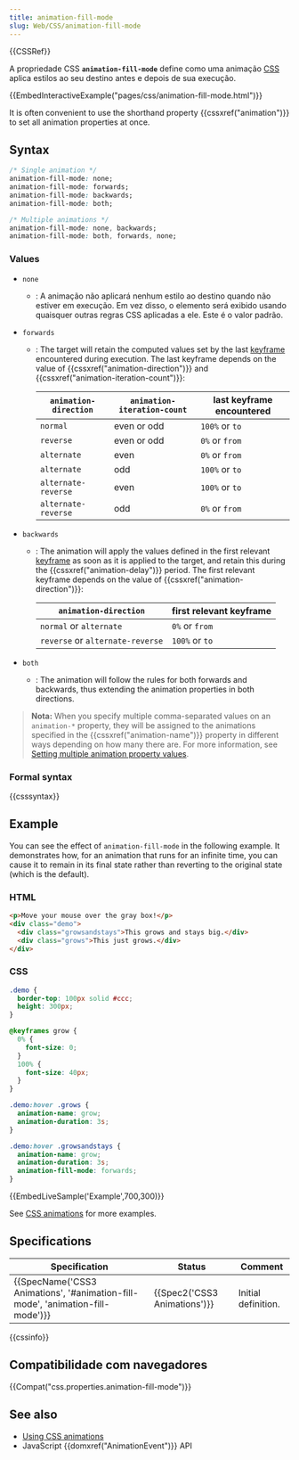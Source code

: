 ```yaml
---
title: animation-fill-mode
slug: Web/CSS/animation-fill-mode
---
```


{{CSSRef}}

A propriedade CSS **`animation-fill-mode`** define como uma animação [CSS](/pt-BR/docs/Web/CSS) aplica estilos ao seu destino antes e depois de sua execução.

{{EmbedInteractiveExample("pages/css/animation-fill-mode.html")}}

It is often convenient to use the shorthand property {{cssxref("animation")}} to set all animation properties at once.

## Syntax

```css
/* Single animation */
animation-fill-mode: none;
animation-fill-mode: forwards;
animation-fill-mode: backwards;
animation-fill-mode: both;

/* Multiple animations */
animation-fill-mode: none, backwards;
animation-fill-mode: both, forwards, none;
```

### Values

- `none`
  - : A animação não aplicará nenhum estilo ao destino quando não estiver em execução. Em vez disso, o elemento será exibido usando quaisquer outras regras CSS aplicadas a ele. Este é o valor padrão.
- `forwards`

  - : The target will retain the computed values set by the last [keyframe](/pt-BR/docs/CSS/@keyframes) encountered during execution. The last keyframe depends on the value of {{cssxref("animation-direction")}} and {{cssxref("animation-iteration-count")}}:

    | `animation-direction` | `animation-iteration-count` | last keyframe encountered |
    | --------------------- | --------------------------- | ------------------------- |
    | `normal`              | even or odd                 | `100%` or `to`            |
    | `reverse`             | even or odd                 | `0%` or `from`            |
    | `alternate`           | even                        | `0%` or `from`            |
    | `alternate`           | odd                         | `100%` or `to`            |
    | `alternate-reverse`   | even                        | `100%` or `to`            |
    | `alternate-reverse`   | odd                         | `0%` or `from`            |

- `backwards`

  - : The animation will apply the values defined in the first relevant [keyframe](/pt-BR/docs/CSS/@keyframes) as soon as it is applied to the target, and retain this during the {{cssxref("animation-delay")}} period. The first relevant keyframe depends on the value of {{cssxref("animation-direction")}}:

    | `animation-direction`            | first relevant keyframe |
    | -------------------------------- | ----------------------- |
    | `normal` or `alternate`          | `0%` or `from`          |
    | `reverse` or `alternate-reverse` | `100%` or `to`          |

- `both`
  - : The animation will follow the rules for both forwards and backwards, thus extending the animation properties in both directions.

> **Nota:** When you specify multiple comma-separated values on an `animation-*` property, they will be assigned to the animations specified in the {{cssxref("animation-name")}} property in different ways depending on how many there are. For more information, see [Setting multiple animation property values](/pt-BR/docs/Web/CSS/CSS_Animations/Using_CSS_animations#Setting_multiple_animation_property_values).

### Formal syntax

{{csssyntax}}

## Example

You can see the effect of `animation-fill-mode` in the following example. It demonstrates how, for an animation that runs for an infinite time, you can cause it to remain in its final state rather than reverting to the original state (which is the default).

### HTML

```html
<p>Move your mouse over the gray box!</p>
<div class="demo">
  <div class="growsandstays">This grows and stays big.</div>
  <div class="grows">This just grows.</div>
</div>
```

### CSS

```css
.demo {
  border-top: 100px solid #ccc;
  height: 300px;
}

@keyframes grow {
  0% {
    font-size: 0;
  }
  100% {
    font-size: 40px;
  }
}

.demo:hover .grows {
  animation-name: grow;
  animation-duration: 3s;
}

.demo:hover .growsandstays {
  animation-name: grow;
  animation-duration: 3s;
  animation-fill-mode: forwards;
}
```

{{EmbedLiveSample('Example',700,300)}}

See [CSS animations](/pt-BR/CSS/CSS_animations) for more examples.

## Specifications

| Specification                                                                  | Status                       | Comment             |
| ------------------------------------------------------------------------------ | ---------------------------- | ------------------- |
| {{SpecName('CSS3 Animations', '#animation-fill-mode', 'animation-fill-mode')}} | {{Spec2('CSS3 Animations')}} | Initial definition. |

{{cssinfo}}

## Compatibilidade com navegadores

{{Compat("css.properties.animation-fill-mode")}}

## See also

- [Using CSS animations](/pt-BR/docs/Web/CSS/CSS_Animations/Using_CSS_animations)
- JavaScript {{domxref("AnimationEvent")}} API
